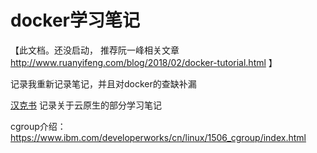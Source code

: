 # docker学习笔记
【此文档。还没启动， 推荐阮一峰相关文章 http://www.ruanyifeng.com/blog/2018/02/docker-tutorial.html 】

记录我重新记录笔记，并且对docker的查缺补漏

[汉克书](https://hankbook.cn) 记录关于云原生的部分学习笔记

cgroup介绍： https://www.ibm.com/developerworks/cn/linux/1506_cgroup/index.html
